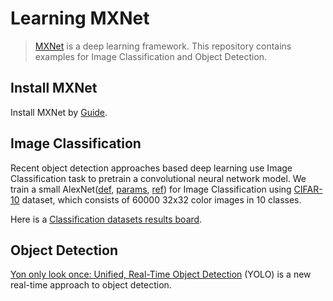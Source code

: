 # Learning MXNet
> [MXNet](https://github.com/dmlc/mxnet) is a deep learning framework. This repository contains examples for Image Classification and Object Detection.

## Install MXNet
Install MXNet by [Guide](http://mxnet.readthedocs.io/en/latest/how_to/build.html).

## Image Classification
Recent object detection approaches based deep learning use Image Classification task to pretrain a convolutional neural network model. We train a small AlexNet([def](https://code.google.com/p/cuda-convnet/source/browse/trunk/example-layers/layers-conv-local-13pct.cfg), [params](https://code.google.com/p/cuda-convnet/source/browse/trunk/example-layers/layer-params-conv-local-13pct.cfg), [ref](http://papers.nips.cc/paper/4824-imagenet-classification-with-deep-convolutional-neural-networks.pdf)) for Image Classification using [CIFAR-10](https://www.cs.toronto.edu/~kriz/cifar.html) dataset, which consists of 60000 32x32 color images in 10 classes.

Here is a [Classification datasets results board](http://rodrigob.github.io/are_we_there_yet/build/classification_datasets_results.html#43494641522d3130).

## Object Detection
[Yon only look once: Unified, Real-Time Object Detection](http://pjreddie.com/darknet/yolo/) (YOLO) is a new real-time approach to object detection.
